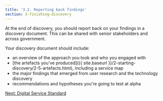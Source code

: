 ```yaml
---
title: '3.2. Reporting back findings'
section: 3-finishing-discovery
---
```


At the end of discovery, you should report back on your findings in a discovery document. This can be shared with senior stakeholders and across government.

Your discovery document should include:

- an overview of the approach you took and who you engaged with
- [the artefacts you've produced]({{ site.baseurl }}/2-starting-discovery/2-5-artefacts.html), including a service map
- the major findings that emerged from user research and the technology discovery
- recommendations and hypotheses you're going to test at alpha

[Next: Digital Service Standard](3-3-digital-service-standard.html)
